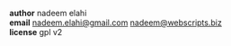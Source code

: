 **author** nadeem elahi<br>
**email** nadeem.elahi@gmail.com nadeem@webscripts.biz<br>
**license** gpl v2

